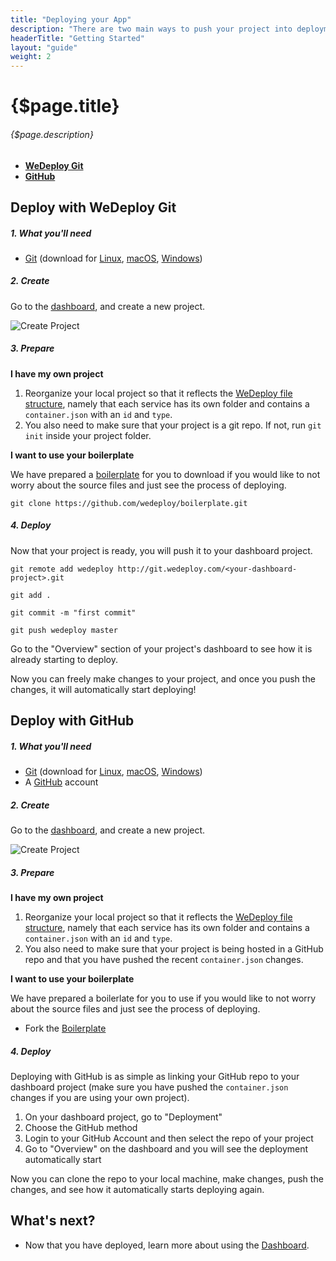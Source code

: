 ```yaml
---
title: "Deploying your App"
description: "There are two main ways to push your project into deployment: "
headerTitle: "Getting Started"
layout: "guide"
weight: 2
---
```


# {$page.title}

###### {$page.description}

* [**WeDeploy Git**](#1) 
* [**GitHub**](#2)

<article id="1">

## Deploy with WeDeploy Git

##### 1. What you'll need 

* [Git](https://git-scm.com/) (download for [Linux](https://git-scm.com/download/linux), [macOS](https://git-scm.com/download/mac), [Windows](https://git-scm.com/download/win))

##### 2. Create

Go to the <a href="dashboard.wedeploy.com">dashboard</a>, and create a new project.

![Create Project](https://cloud.githubusercontent.com/assets/23219848/24177076/471ba72e-0e5d-11e7-93f0-c8e4410b115f.gif)

##### 3. Prepare

**I have my own project**

1. Reorganize your local project so that it reflects the [WeDeploy file structure](docs/intro/getting-started.md), namely that each service has its own folder and contains a `container.json` with an `id` and `type`. 
3. You also need to make sure that your project is a git repo. If not, run `git init` inside your project folder.

**I want to use your boilerplate**

We have prepared a [boilerplate](https://github.com/wedeploy/boilerplate) for you to download if you would like to not worry about the source files and just see the process of deploying.

```
git clone https://github.com/wedeploy/boilerplate.git
```

##### 4. Deploy

Now that your project is ready, you will push it to your dashboard project.

```
git remote add wedeploy http://git.wedeploy.com/<your-dashboard-project>.git
```
```
git add .
```
```
git commit -m "first commit"
```
```
git push wedeploy master
```

Go to the "Overview" section of your project's dashboard to see how it is already starting to deploy.

Now you can freely make changes to your project, and once you push the changes, it will automatically start deploying!

</article>

<article id="2">

## Deploy with GitHub

##### 1. What you'll need

* [Git](https://git-scm.com/) (download for [Linux](https://git-scm.com/download/linux), [macOS](https://git-scm.com/download/mac), [Windows](https://git-scm.com/download/win))
* A [GitHub](https"//github.com/) account

##### 2. Create

Go to the <a href="dashboard.wedeploy.com">dashboard</a>, and create a new project.

![Create Project](https://cloud.githubusercontent.com/assets/23219848/24177076/471ba72e-0e5d-11e7-93f0-c8e4410b115f.gif)

##### 3. Prepare

**I have my own project**

1. Reorganize your local project so that it reflects the [WeDeploy file structure](docs/intro/getting-started.md), namely that each service has its own folder and contains a `container.json` with an `id` and `type`. 
3. You also need to make sure that your project is being hosted in a GitHub repo and that you have pushed the recent `container.json` changes.

**I want to use your boilerplate**

We have prepared a boilerlate for you to use if you would like to not worry about the source files and just see the process of deploying.

* Fork the [Boilerplate](https://github.com/wedeploy/boilerplate)

##### 4. Deploy

Deploying with GitHub is as simple as linking your GitHub repo to your dashboard project (make sure you have pushed the `container.json` changes if you are using your own project). 

1. On your dashboard project, go to "Deployment"
2. Choose the GitHub method
3. Login to your GitHub Account and then select the repo of your project
4. Go to "Overview" on the dashboard and you will see the deployment automatically start

Now you can clone the repo to your local machine, make changes, push the changes, and see how it automatically starts deploying again.

</article>

## What's next?

* Now that you have deployed, learn more about using the [Dashboard](/docs/getting-started/using-the-dashboard.html).

